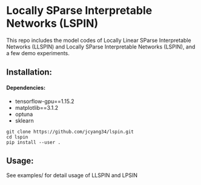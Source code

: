 # Locally SParse Interpretable Networks (LSPIN) 

This repo includes the model codes of Locally Linear SParse Interpretable Networks (LLSPIN) and Locally SParse Interpretable Networks (LSPIN), and a few demo experiments. 
 
## Installation:

#### Dependencies: 
* tensorflow-gpu==1.15.2
* matplotlib==3.1.2
* optuna
* sklearn
```
git clone https://github.com/jcyang34/lspin.git
cd lspin
pip install --user .
```

## Usage:

See examples/ for detail usage of LLSPIN and LPSIN
